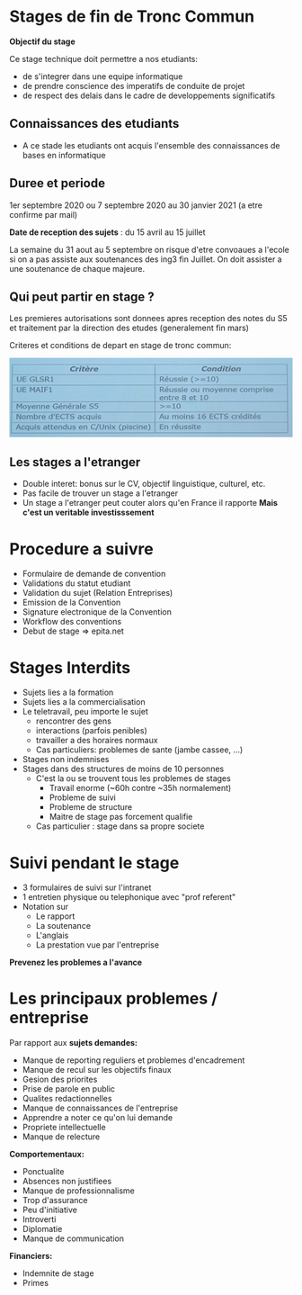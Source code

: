 # Stages de fin de Tronc Commun

**Objectif du stage**

Ce stage technique doit permettre a nos etudiants:
* de s'integrer dans une equipe informatique
* de prendre conscience des imperatifs de conduite de projet
* de respect des delais dans le cadre de developpements significatifs

## Connaissances des etudiants
* A ce stade les etudiants ont acquis l'ensemble des connaissances de bases en informatique

## Duree et periode
1er septembre 2020 ou 7 septembre 2020 au 30 janvier 2021 (a etre confirme par mail)

**Date de reception des sujets** : du 15 avril au 15 juillet

La semaine du 31 aout au 5 septembre on risque d'etre convoaues a l'ecole si on a pas assiste aux soutenances des ing3 fin Juillet.
On doit assister a une soutenance de chaque majeure.

## Qui peut partir en stage ?
Les premieres autorisations sont donnees apres reception des notes du S5 et traitement par la direction des etudes (generalement fin mars)

Criteres et conditions de depart en stage de tronc commun:

![criteres](criteres.jpg)

## Les stages a l'etranger
* Double interet: bonus sur le CV, objectif linguistique, culturel, etc.
* Pas facile de trouver un stage a l'etranger
* Un stage a l'etranger peut couter alors qu'en France il rapporte
**Mais c'est un veritable investisssement**

# Procedure a suivre
* Formulaire de demande de convention
* Validations du statut etudiant
* Validation du sujet (Relation Entreprises)
* Emission de la Convention
* Signature electronique de la Convention
* Workflow des conventions 
* Debut de stage
=> epita.net

# Stages Interdits
* Sujets lies a la formation
* Sujets lies a la commercialisation
* Le teletravail, peu importe le sujet
    * rencontrer des gens
    * interactions (parfois penibles)
    * travailler a des horaires normaux
    * Cas particuliers: problemes de sante (jambe cassee, ...)
* Stages non indemnises
* Stages dans des structures de moins de 10 personnes
    * C'est la ou se trouvent tous les problemes de stages
        * Travail enorme (~60h contre ~35h normalement)
        * Probleme de suivi
        * Probleme de structure
        * Maitre de stage pas forcement qualifie
    * Cas particulier : stage dans sa propre societe

# Suivi pendant le stage
* 3 formulaires de suivi sur l'intranet
* 1 entretien physique ou telephonique avec "prof referent"
* Notation sur
    * Le rapport
    * La soutenance
    * L'anglais
    * La prestation vue par l'entreprise

**Prevenez les problemes a l'avance**

# Les principaux problemes / entreprise

Par rapport aux **sujets demandes:**
* Manque de reporting reguliers et problemes d'encadrement
* Manque de recul sur les objectifs finaux
* Gesion des priorites
* Prise de parole en public
* Qualites redactionnelles
* Manque de connaissances de l'entreprise
* Apprendre a noter ce qu'on lui demande
* Propriete intellectuelle
* Manque de relecture

**Comportementaux:**
* Ponctualite
* Absences non justifiees
* Manque de professionnalisme
* Trop d'assurance
* Peu d'initiative
* Introverti
* Diplomatie
* Manque de communication

**Financiers:**
* Indemnite de stage
* Primes
